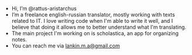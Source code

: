 - Hi, I’m @rattus-aristarchus
- I’m a freelance english-russian translator, mostly working with texts related to IT. I love writing code when I'm able to write it well, and I believe that doing it allows me to better understand what I'm translating.
- The main project I'm working on is scholastica, an app for organizing notes.
- You can reach me via lankin.m.a@gmail.com
